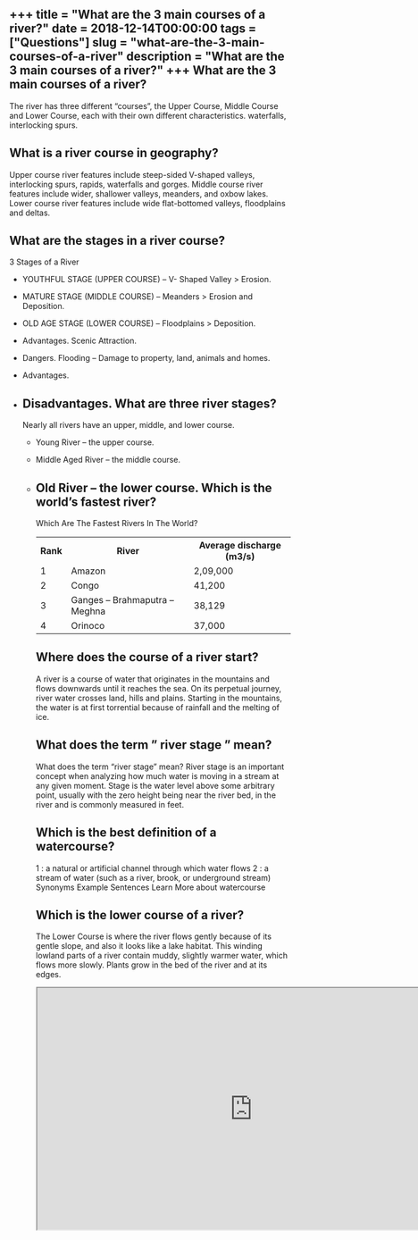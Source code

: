+++
title = "What are the 3 main courses of a river?"
date = 2018-12-14T00:00:00
tags = ["Questions"]
slug = "what-are-the-3-main-courses-of-a-river"
description = "What are the 3 main courses of a river?"
+++
What are the 3 main courses of a river?
---------------------------------------

The river has three different “courses”, the Upper Course, Middle Course and Lower Course, each with their own different characteristics. waterfalls, interlocking spurs.

What is a river course in geography?
------------------------------------

Upper course river features include steep-sided V-shaped valleys, interlocking spurs, rapids, waterfalls and gorges. Middle course river features include wider, shallower valleys, meanders, and oxbow lakes. Lower course river features include wide flat-bottomed valleys, floodplains and deltas.

What are the stages in a river course?
--------------------------------------

3 Stages of a River

- YOUTHFUL STAGE (UPPER COURSE) – V- Shaped Valley &gt; Erosion.
- MATURE STAGE (MIDDLE COURSE) – Meanders &gt; Erosion and Deposition.
- OLD AGE STAGE (LOWER COURSE) – Floodplains &gt; Deposition.
- Advantages. Scenic Attraction.
- Dangers. Flooding – Damage to property, land, animals and homes.
- Advantages.
- Disadvantages. What are three river stages?
    ----------------------------
    
    Nearly all rivers have an upper, middle, and lower course.
    
    
    - Young River – the upper course.
    - Middle Aged River – the middle course.
    - Old River – the lower course. Which is the world’s fastest river?
        -----------------------------------
        
        Which Are The Fastest Rivers In The World?
        
        <table><tr><th>Rank</th><th>River</th><th>Average discharge (m3/s)</th></tr><tr><td>1</td><td>Amazon</td><td>2,09,000</td></tr><tr><td>2</td><td>Congo</td><td>41,200</td></tr><tr><td>3</td><td>Ganges – Brahmaputra – Meghna</td><td>38,129</td></tr><tr><td>4</td><td>Orinoco</td><td>37,000</td></tr></table>
        
        Where does the course of a river start?
        ---------------------------------------
        
        A river is a course of water that originates in the mountains and flows downwards until it reaches the sea. On its perpetual journey, river water crosses land, hills and plains. Starting in the mountains, the water is at first torrential because of rainfall and the melting of ice.
        
        What does the term ” river stage ” mean?
        ----------------------------------------
        
        What does the term “river stage” mean? River stage is an important concept when analyzing how much water is moving in a stream at any given moment. Stage is the water level above some arbitrary point, usually with the zero height being near the river bed, in the river and is commonly measured in feet.
        
        Which is the best definition of a watercourse?
        ----------------------------------------------
        
        1 : a natural or artificial channel through which water flows 2 : a stream of water (such as a river, brook, or underground stream) Synonyms Example Sentences Learn More about watercourse
        
        Which is the lower course of a river?
        -------------------------------------
        
        The Lower Course is where the river flows gently because of its gentle slope, and also it looks like a lake habitat. This winding lowland parts of a river contain muddy, slightly warmer water, which flows more slowly. Plants grow in the bed of the river and at its edges.
        
        <iframe allow="accelerometer; autoplay; clipboard-write; encrypted-media; gyroscope; picture-in-picture" allowfullscreen="" class="__youtube_prefs__  epyt-is-override  no-lazyload" data-no-lazy="1" data-origheight="433" data-origwidth="770" data-skipgform_ajax_framebjll="" height="433" id="_ytid_54529" loading="lazy" src="https://www.youtube.com/embed/CDEj62HGNkk?enablejsapi=1&autoplay=0&cc_load_policy=0&cc_lang_pref=&iv_load_policy=1&loop=0&modestbranding=0&rel=1&fs=1&playsinline=0&autohide=2&theme=dark&color=red&controls=1&" title="YouTube player" width="770"></iframe>